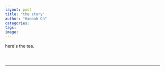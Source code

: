 ```yaml
---
layout: post
title: "the story"
author: "Hannah Oh"
categories:
tags:
image:
---
```


here's the tea.

` `  
` `  

---

` `  
##### 
` `  
##### 
